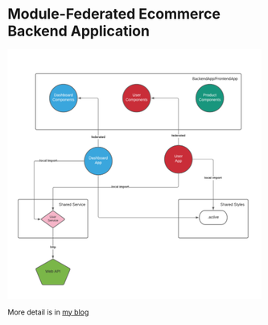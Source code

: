 # Module-Federated Ecommerce Backend Application

![architecture](./architecture/design.png)

More detail is in [my blog](https://malinka.dev/blog/mf/module-federated-app)

